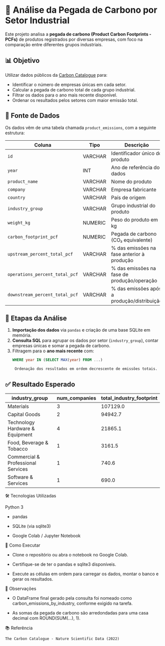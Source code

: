 # 🌱 Análise da Pegada de Carbono por Setor Industrial

Este projeto analisa a **pegada de carbono (Product Carbon Footprints - PCFs)** de produtos registrados por diversas empresas, com foco na comparação entre diferentes grupos industriais.

## 📊 Objetivo

Utilizar dados públicos da [Carbon Catalogue](https://www.nature.com/articles/s41597-022-01178-9) para:
- Identificar o número de empresas únicas em cada setor.
- Calcular a pegada de carbono total de cada grupo industrial.
- Filtrar os dados para o ano mais recente disponível.
- Ordenar os resultados pelos setores com maior emissão total.

## 🧮 Fonte de Dados

Os dados vêm de uma tabela chamada `product_emissions`, com a seguinte estrutura:

| Coluna                         | Tipo     | Descrição                                         |
|-------------------------------|----------|--------------------------------------------------|
| `id`                          | VARCHAR  | Identificador único do produto                   |
| `year`                        | INT      | Ano de referência dos dados                      |
| `product_name`                | VARCHAR  | Nome do produto                                  |
| `company`                     | VARCHAR  | Empresa fabricante                               |
| `country`                     | VARCHAR  | País de origem                                   |
| `industry_group`              | VARCHAR  | Grupo industrial do produto                      |
| `weight_kg`                   | NUMERIC  | Peso do produto em kg                            |
| `carbon_footprint_pcf`        | NUMERIC  | Pegada de carbono (CO₂ equivalente)              |
| `upstream_percent_total_pcf` | VARCHAR  | % das emissões na fase anterior à produção       |
| `operations_percent_total_pcf`| VARCHAR | % das emissões na fase de produção/operação      |
| `downstream_percent_total_pcf`| VARCHAR | % das emissões após a produção/distribuição      |

## 🧠 Etapas da Análise

1. **Importação dos dados** via `pandas` e criação de uma base SQLite em memória.
2. **Consulta SQL** para agrupar os dados por setor (`industry_group`), contar empresas únicas e somar a pegada de carbono.
3. Filtragem para o **ano mais recente** com:
   ```sql
   WHERE year IN (SELECT MAX(year) FROM ...)

    Ordenação dos resultados em ordem decrescente de emissões totais.

## ✅ Resultado Esperado

| industry_group                      | num_companies | total_industry_footprint |
|------------------------------------|---------------|---------------------------|
| Materials                          | 3             | 107129.0                  |
| Capital Goods                      | 2             | 94942.7                   |
| Technology Hardware & Equipment    | 4             | 21865.1                   |
| Food, Beverage & Tobacco           | 1             | 3161.5                    |
| Commercial & Professional Services | 1             | 740.6                     |
| Software & Services                | 1             | 690.0                     |


🛠️ Tecnologias Utilizadas

Python 3

- pandas

- SQLite (via sqlite3)

- Google Colab / Jupyter Notebook

📁 Como Executar

- Clone o repositório ou abra o notebook no Google Colab.

- Certifique-se de ter o pandas e sqlite3 disponíveis.

- Execute as células em ordem para carregar os dados, montar o banco e gerar os resultados.

📌 Observações

- O DataFrame final gerado pela consulta foi nomeado como carbon_emissions_by_industry, conforme exigido na tarefa.

- As somas da pegada de carbono são arredondadas para uma casa decimal com ROUND(SUM(...), 1).

📚 Referência

    The Carbon Catalogue - Nature Scientific Data (2022)